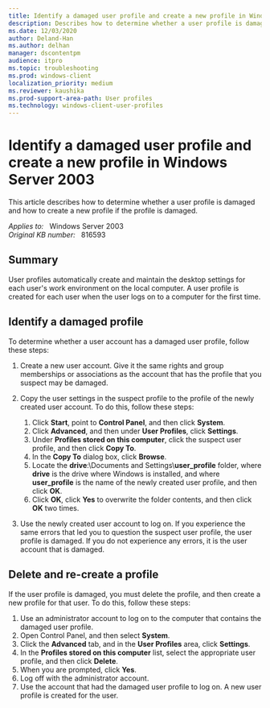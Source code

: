 ```yaml
---
title: Identify a damaged user profile and create a new profile in Windows Server 2003
description: Describes how to determine whether a user profile is damaged and how to create a new profile if the profile is damaged
ms.date: 12/03/2020
author: Deland-Han
ms.author: delhan
manager: dscontentpm
audience: itpro
ms.topic: troubleshooting
ms.prod: windows-client
localization_priority: medium
ms.reviewer: kaushika
ms.prod-support-area-path: User profiles
ms.technology: windows-client-user-profiles
---
```

# Identify a damaged user profile and create a new profile in Windows Server 2003

This article describes how to determine whether a user profile is damaged and how to create a new profile if the profile is damaged.

_Applies to:_ &nbsp; Windows Server 2003  
_Original KB number:_ &nbsp; 816593

## Summary

User profiles automatically create and maintain the desktop settings for each user's work environment on the local computer. A user profile is created for each user when the user logs on to a computer for the first time.

## Identify a damaged profile

To determine whether a user account has a damaged user profile, follow these steps:

1. Create a new user account. Give it the same rights and group memberships or associations as the account that has the profile that you suspect may be damaged.

2. Copy the user settings in the suspect profile to the profile of the newly created user account. To do this, follow these steps:

    1. Click **Start**, point to **Control Panel**, and then click **System**.
    2. Click **Advanced**, and then under **User Profiles**, click **Settings**.
    3. Under **Profiles stored on this computer**, click the suspect user profile, and then click **Copy To**.
    4. In the **Copy To** dialog box, click **Browse**.
    5. Locate the **drive**:\\Documents and Settings\\**user_profile** folder, where **drive** is the drive where Windows is installed, and where **user_profile** is the name of the newly created user profile, and then click **OK**.
    6. Click **OK**, click **Yes** to overwrite the folder contents, and then click **OK** two times.

3. Use the newly created user account to log on. If you experience the same errors that led you to question the suspect user profile, the user profile is damaged. If you do not experience any errors, it is the user account that is damaged.

## Delete and re-create a profile

If the user profile is damaged, you must delete the profile, and then create a new profile for that user. To do this, follow these steps:

1. Use an administrator account to log on to the computer that contains the damaged user profile.
2. Open Control Panel, and then select **System**.
3. Click the **Advanced** tab, and in the **User Profiles** area, click **Settings**.
4. In the **Profiles stored on this computer** list, select the appropriate user profile, and then click **Delete**.
5. When you are prompted, click **Yes**.
6. Log off with the administrator account.
7. Use the account that had the damaged user profile to log on. A new user profile is created for the user.
